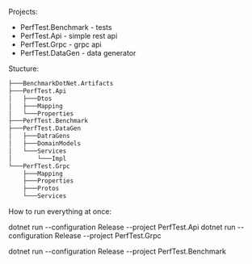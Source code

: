 
Projects:
- PerfTest.Benchmark - tests
- PerfTest.Api - simple rest api
- PerfTest.Grpc - grpc api
- PerfTest.DataGen - data generator

Stucture:
```html
├───BenchmarkDotNet.Artifacts
├───PerfTest.Api
│   ├───Dtos
│   ├───Mapping
│   └───Properties
├───PerfTest.Benchmark
├───PerfTest.DataGen
│   ├───DatraGens
│   ├───DomainModels
│   └───Services
│       └───Impl
└───PerfTest.Grpc
    ├───Mapping
    ├───Properties
    ├───Protos
    └───Services
```

How to run everything at once:

dotnet run --configuration Release --project PerfTest.Api
dotnet run --configuration Release --project PerfTest.Grpc

dotnet run --configuration Release --project PerfTest.Benchmark
